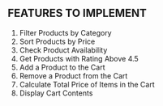 ## FEATURES TO IMPLEMENT

1. Filter Products by Category
2. Sort Products by Price
3. Check Product Availability
4. Get Products with Rating Above 4.5
5. Add a Product to the Cart
6. Remove a Product from the Cart
7. Calculate Total Price of Items in the Cart
8. Display Cart Contents
